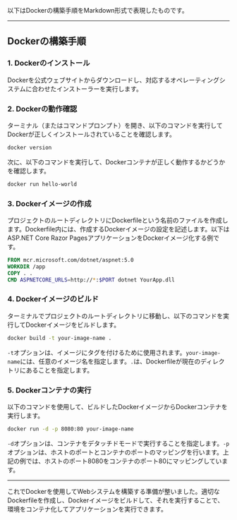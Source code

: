 以下はDockerの構築手順をMarkdown形式で表現したものです。

---

## Dockerの構築手順

### 1. Dockerのインストール
Dockerを公式ウェブサイトからダウンロードし、対応するオペレーティングシステムに合わせたインストーラーを実行します。

### 2. Dockerの動作確認
ターミナル（またはコマンドプロンプト）を開き、以下のコマンドを実行してDockerが正しくインストールされていることを確認します。

```bash
docker version
```

次に、以下のコマンドを実行して、Dockerコンテナが正しく動作するかどうかを確認します。

```bash
docker run hello-world
```

### 3. Dockerイメージの作成
プロジェクトのルートディレクトリにDockerfileという名前のファイルを作成します。Dockerfile内には、作成するDockerイメージの設定を記述します。以下はASP.NET Core Razor PagesアプリケーションをDockerイメージ化する例です。

```dockerfile
FROM mcr.microsoft.com/dotnet/aspnet:5.0
WORKDIR /app
COPY . .
CMD ASPNETCORE_URLS=http://*:$PORT dotnet YourApp.dll
```

### 4. Dockerイメージのビルド
ターミナルでプロジェクトのルートディレクトリに移動し、以下のコマンドを実行してDockerイメージをビルドします。

```bash
docker build -t your-image-name .
```

`-t`オプションは、イメージにタグを付けるために使用されます。`your-image-name`には、任意のイメージ名を指定します。`.`は、Dockerfileが現在のディレクトリにあることを指定します。

### 5. Dockerコンテナの実行
以下のコマンドを使用して、ビルドしたDockerイメージからDockerコンテナを実行します。

```bash
docker run -d -p 8080:80 your-image-name
```

`-d`オプションは、コンテナをデタッチドモードで実行することを指定します。`-p`オプションは、ホストのポートとコンテナのポートのマッピングを行います。上記の例では、ホストのポート8080をコンテナのポート80にマッピングしています。

---

これでDockerを使用してWebシステムを構築する準備が整いました。適切なDockerfileを作成し、Dockerイメージをビルドして、それを実行することで、環境をコンテナ化してアプリケーションを実行できます。
